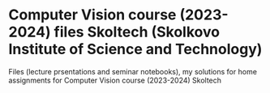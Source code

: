 # Computer Vision course (2023-2024) files Skoltech (Skolkovo Institute of Science and Technology)
Files (lecture prsentations and seminar notebooks), my solutions for home assignments for Computer Vision course (2023-2024) Skoltech
